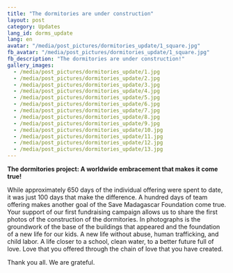 ```yaml
---
title: "The dormitories are under construction"
layout: post
category: Updates
lang_id: dorms_update
lang: en
avatar: "/media/post_pictures/dormitories_update/1_square.jpg"
fb_avatar: "/media/post_pictures/dormitories_update/1_square.jpg"
fb_description: "The dormitories are under construction!"
gallery_images:
  - /media/post_pictures/dormitories_update/1.jpg
  - /media/post_pictures/dormitories_update/2.jpg
  - /media/post_pictures/dormitories_update/3.jpg
  - /media/post_pictures/dormitories_update/4.jpg
  - /media/post_pictures/dormitories_update/5.jpg
  - /media/post_pictures/dormitories_update/6.jpg
  - /media/post_pictures/dormitories_update/7.jpg
  - /media/post_pictures/dormitories_update/8.jpg
  - /media/post_pictures/dormitories_update/9.jpg
  - /media/post_pictures/dormitories_update/10.jpg
  - /media/post_pictures/dormitories_update/11.jpg
  - /media/post_pictures/dormitories_update/12.jpg
  - /media/post_pictures/dormitories_update/13.jpg
---
```


**The dormitories project: A worldwide embracement that makes it come true!**

While approximately 650 days of the individual offering were spent to date, it was just 100 days that make the difference. A hundred days of team offering makes another goal of the Save Madagascar Foundation come true. Your support of our first fundraising campaign allows us to share the first photos of the construction of the dormitories. In photographs is the groundwork of the base of the buildings that appeared and the foundation of a new life for our kids. A new life without abuse, human trafficking, and child labor. A life closer to a school, clean water, to a better future full of love. Love that you offered through the chain of love that you have created. 

Thank you all. We are grateful.